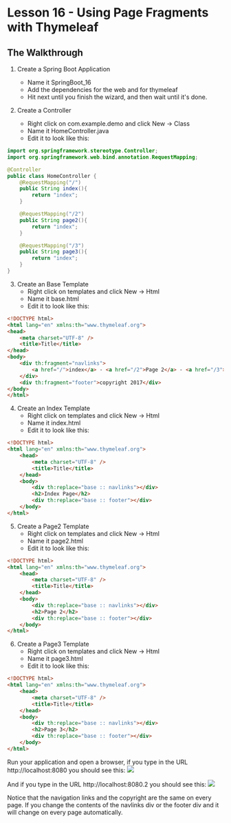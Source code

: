 # Lesson 16 - Using Page Fragments with Thymeleaf 
## The Walkthrough 

1. Create a Spring Boot Application 
	* Name it SpringBoot_16 
	* Add the dependencies for the web and for thymeleaf 
	* Hit next until you finish the wizard, and then wait until it's done.    

2. Create a Controller 
	* Right click on com.example.demo and click New -> Class 
	* Name it HomeController.java 
	* Edit it to look like this: 
```java
import org.springframework.stereotype.Controller;
import org.springframework.web.bind.annotation.RequestMapping;

@Controller
public class HomeController {
    @RequestMapping("/")
    public String index(){
        return "index";
    }

    @RequestMapping("/2")
    public String page2(){
        return "index";
    }

    @RequestMapping("/3")
    public String page3(){
        return "index";
    }
}
```

3. Create an Base Template 
  	* Right click on templates and click New -> Html 
	* Name it base.html 
	* Edit it to look like this: 
```html
<!DOCTYPE html>
<html lang="en" xmlns:th="www.thymeleaf.org">
<head>
    <meta charset="UTF-8" />
    <title>Title</title>
</head>
<body>
    <div th:fragment="navlinks">
        <a href="/">index</a> - <a href="/2">Page 2</a> - <a href="/3">Page 3</a>
    </div>
    <div th:fragment="footer">copyright 2017</div>
</body>
</html>
```

4. Create an Index Template 
  	* Right click on templates and click New -> Html 
	* Name it index.html 
	* Edit it to look like this: 
```html
<!DOCTYPE html>
<html lang="en" xmlns:th="www.thymeleaf.org">
    <head>
        <meta charset="UTF-8" />
        <title>Title</title>
    </head>
    <body>
        <div th:replace="base :: navlinks"></div>
        <h2>Index Page</h2>
        <div th:replace="base :: footer"></div>
    </body>
</html>
```

5. Create a Page2 Template 
  	* Right click on templates and click New -> Html 
	* Name it page2.html 
	* Edit it to look like this: 
```html
<!DOCTYPE html>
<html lang="en" xmlns:th="www.thymeleaf.org">
    <head>
        <meta charset="UTF-8" />
        <title>Title</title>
    </head>
    <body>
        <div th:replace="base :: navlinks"></div>
        <h2>Page 2</h2>
        <div th:replace="base :: footer"></div>
    </body>
</html>
```

6. Create a Page3 Template 
  	* Right click on templates and click New -> Html 
	* Name it page3.html 
	* Edit it to look like this: 
```html
<!DOCTYPE html>
<html lang="en" xmlns:th="www.thymeleaf.org">
    <head>
        <meta charset="UTF-8" />
        <title>Title</title>
    </head>
    <body>
        <div th:replace="base :: navlinks"></div>
        <h2>Page 3</h2>
        <div th:replace="base :: footer"></div>
    </body>
</html>
```

Run your application and open a browser, if you type in the URL http://localhost:8080 you should see this: 
![](https://github.com/ajhenley/unofficialguides/blob/master/IntroToSpringBoot/img/Lesson16a.png )

And if you type in the URL http://localhost:8080.2 you should see this: 
![](https://github.com/ajhenley/unofficialguides/blob/master/IntroToSpringBoot/img/Lesson16b.png )

Notice that the navigation links and the copyright are the same on every page. If you change the 
contents of the navlinks div or the footer div and it will change on every page automatically.
